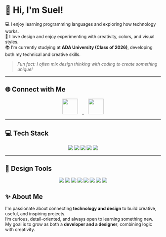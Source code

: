# 👋 Hi, I'm Suel!

💻 I enjoy learning programming languages and exploring how technology works.  
🎨 I love design and enjoy experimenting with creativity, colors, and visual styles.  
📚 I'm currently studying at **ADA University (Class of 2026)**, developing both my technical and creative skills.  

> *Fun fact: I often mix design thinking with coding to create something unique!*

---

## 🌐 Connect with Me

<p align="center">
  <!-- LinkedIn -->
  <a href="https://linkedin.com/in/suel-heybatova" target="_blank">
    <img src="https://cdn.jsdelivr.net/gh/devicons/devicon/icons/linkedin/linkedin-original.svg"
         width="50" height="50"
         style="margin: 0 15px; transition: all 0.3s ease; transform-origin: center;"
         onmouseover="this.style.transform='scale(1.2)'; this.style.filter='drop-shadow(0 0 10px #0077B5)';"
         onmouseout="this.style.transform='scale(1)'; this.style.filter='none';"/>
  </a>

  <!-- Gmail -->
  <a href="mailto:heybatova44@gmail.com" target="_blank">
    <img src="https://img.icons8.com/color/452/gmail-new.png"
         width="50" height="50"
         style="margin: 0 15px; transition: all 0.3s ease; transform-origin: center;"
         onmouseover="this.style.transform='scale(1.2)'; this.style.filter='drop-shadow(0 0 10px #ff3b3b)';"
         onmouseout="this.style.transform='scale(1)'; this.style.filter='none';"/>
  </a>
</p>



---

## 💻 Tech Stack

<p align="center">
  <!-- Programming -->
  <img src="https://img.shields.io/badge/Java-%23ED8B00.svg?style=for-the-badge&logo=openjdk&logoColor=white" />
  <img src="https://img.shields.io/badge/Swift-FA7343?style=for-the-badge&logo=swift&logoColor=white" />
  <img src="https://img.shields.io/badge/Python-3776AB?style=for-the-badge&logo=python&logoColor=white" />
  <img src="https://img.shields.io/badge/C++-00599C?style=for-the-badge&logo=cplusplus&logoColor=white" />
  <img src="https://img.shields.io/badge/LaTeX-008080?style=for-the-badge&logo=latex&logoColor=white" />
</p>

---

## 🎨 Design Tools

<p align="center">
  <img src="https://img.shields.io/badge/Adobe_Photoshop-31A8FF?style=for-the-badge&logo=adobephotoshop&logoColor=white" />
  <img src="https://img.shields.io/badge/Adobe_Illustrator-FF9A00?style=for-the-badge&logo=adobeillustrator&logoColor=white" />
  <img src="https://img.shields.io/badge/Adobe_Premiere_Pro-9999FF?style=for-the-badge&logo=adobepremierepro&logoColor=white" />
  <img src="https://img.shields.io/badge/Adobe_After_Effects-9999FF?style=for-the-badge&logo=adobeaftereffects&logoColor=white" />
  <img src="https://img.shields.io/badge/Adobe_Lightroom-31A8FF?style=for-the-badge&logo=adobelightroom&logoColor=white" />
  <img src="https://img.shields.io/badge/Adobe_InDesign-FF3366?style=for-the-badge&logo=adobeindesign&logoColor=white" />
  <img src="https://img.shields.io/badge/Canva-00C4CC?style=for-the-badge&logo=canva&logoColor=white" />
  <img src="https://img.shields.io/badge/Figma-F24E1E?style=for-the-badge&logo=figma&logoColor=white" />
</p>


## ✨ About Me

I'm passionate about connecting **technology and design** to build creative, useful, and inspiring projects.  
I’m curious, detail-oriented, and always open to learning something new.  
My goal is to grow as both a **developer and a designer**, combining logic with creativity.
